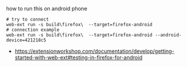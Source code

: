 how to run this on android phone 
```
# try to connect
web-ext run -s build\firefox\  --target=firefox-android 
# connection example
web-ext run -s build\firefox\  --target=firefox-android --android-device=421218c5
```


- https://extensionworkshop.com/documentation/develop/getting-started-with-web-ext#testing-in-firefox-for-android
